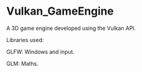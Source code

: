 # Vulkan_GameEngine
A 3D game engine developed using the Vulkan API.

Libraries used:

GLFW: Windows and input.

GLM: Maths.
